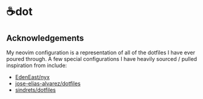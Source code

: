 # ☕️dot

## Acknowledgements

My neovim configuration is a representation of all of the dotfiles I have ever poured through. A few special configurations I have heavily sourced / pulled inspiration from include:

- [EdenEast/nyx](https://github.com/EdenEast/nyx/tree/main/config/.config/nvim)
- [jose-elias-alvarez/dotfiles](https://github.com/jose-elias-alvarez/dotfiles/tree/main/config/nvim)
- [sindrets/dotfiles](https://github.com/sindrets/dotfiles/tree/master/.config/nvim)
